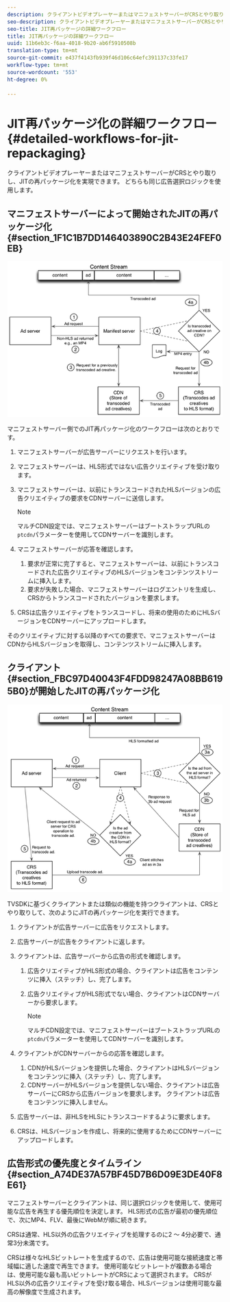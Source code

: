 ```yaml
---
description: クライアントビデオプレーヤーまたはマニフェストサーバーがCRSとやり取りし、JITの再パッケージ化を実現できます。 どちらも同じ広告選択ロジックを使用します。
seo-description: クライアントビデオプレーヤーまたはマニフェストサーバーがCRSとやり取りし、JITの再パッケージ化を実現できます。 どちらも同じ広告選択ロジックを使用します。
seo-title: JIT再パッケージの詳細ワークフロー
title: JIT再パッケージの詳細ワークフロー
uuid: 11b6eb3c-f6aa-4018-9b20-ab6f5910508b
translation-type: tm+mt
source-git-commit: e437f4143fb939f46d106c64efc391137c33fe17
workflow-type: tm+mt
source-wordcount: '553'
ht-degree: 0%

---
```



# JIT再パッケージ化の詳細ワークフロー{#detailed-workflows-for-jit-repackaging}

クライアントビデオプレーヤーまたはマニフェストサーバーがCRSとやり取りし、JITの再パッケージ化を実現できます。 どちらも同じ広告選択ロジックを使用します。

## マニフェストサーバーによって開始されたJITの再パッケージ化{#section_1F1C1B7DD146403890C2B43E24FEF0EB}

![](assets/ssai_JIT-workflow_web.png)

マニフェストサーバー側でのJIT再パッケージ化のワークフローは次のとおりです。

1. マニフェストサーバーが広告サーバーにリクエストを行います。
1. マニフェストサーバーは、HLS形式ではない広告クリエイティブを受け取ります。
1. マニフェストサーバーは、以前にトランスコードされたHLSバージョンの広告クリエイティブの要求をCDNサーバーに送信します。

   >[!NOTE]
   >
   >マルチCDN設定では、マニフェストサーバーはブートストラップURLの`ptcdn`パラメーターを使用してCDNサーバーを識別します。

1. マニフェストサーバーが応答を確認します。

   1. 要求が正常に完了すると、マニフェストサーバーは、以前にトランスコードされた広告クリエイティブのHLSバージョンをコンテンツストリームに挿入します。
   1. 要求が失敗した場合、マニフェストサーバーはログエントリを生成し、CRSからトランスコードされたバージョンを要求します。

1. CRSは広告クリエイティブをトランスコードし、将来の使用のためにHLSバージョンをCDNサーバーにアップロードします。

そのクリエイティブに対する以降のすべての要求で、マニフェストサーバーはCDNからHLSバージョンを取得し、コンテンツストリームに挿入します。

## クライアント{#section_FBC97D40043F4FDD98247A08BB6195B0}が開始したJITの再パッケージ化

<!--<a id="fig_hkn_ndt_3z"></a>-->

![](assets/ssai_JIT-workflow_client_web.png)

TVSDKに基づくクライアントまたは類似の機能を持つクライアントは、CRSとやり取りして、次のようにJITの再パッケージ化を実行できます。

1. クライアントが広告サーバーに広告をリクエストします。
1. 広告サーバーが広告をクライアントに返します。
1. クライアントは、広告サーバーから広告の形式を確認します。

   1. 広告クリエイティブがHLS形式の場合、クライアントは広告をコンテンツに挿入（ステッチ）し、完了します。
   1. 広告クリエイティブがHLS形式でない場合、クライアントはCDNサーバーから要求します。

      >[!NOTE]
      >
      >マルチCDN設定では、マニフェストサーバーはブートストラップURLの`ptcdn`パラメーターを使用してCDNサーバーを識別します。

1. クライアントがCDNサーバーからの応答を確認します。

   1. CDNがHLSバージョンを提供した場合、クライアントはHLSバージョンをコンテンツに挿入（ステッチ）し、完了します。
   1. CDNサーバーがHLSバージョンを提供しない場合、クライアントは広告サーバーにCRSから広告バージョンを要求します。 クライアントは広告をコンテンツに挿入しません。

1. 広告サーバーは、非HLSをHLSにトランスコードするように要求します。
1. CRSは、HLSバージョンを作成し、将来的に使用するためにCDNサーバーにアップロードします。

## 広告形式の優先度とタイムライン{#section_A74DE37A57BF45D7B6D09E3DE40F8E61}

マニフェストサーバーとクライアントは、同じ選択ロジックを使用して、使用可能な広告を再生する優先順位を決定します。 HLS形式の広告が最初の優先順位で、次にMP4、FLV、最後にWebMが順に続きます。

CRSは通常、HLS以外の広告クリエイティブを処理するのに2 ～ 4分必要で、通常3分未満です。

CRSは様々なHLSビットレートを生成するので、広告は使用可能な接続速度と帯域幅に適した速度で再生できます。 使用可能なビットレートが複数ある場合は、使用可能な最も高いビットレートがCRSによって選択されます。 CRSがHLS以外の広告クリエイティブを受け取る場合、HLSバージョンは使用可能な最高の解像度で生成されます。